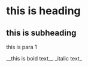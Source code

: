 # this is heading
## this is subheading

<p>this is para 1</p>
 __this is bold text__
 _italic text_